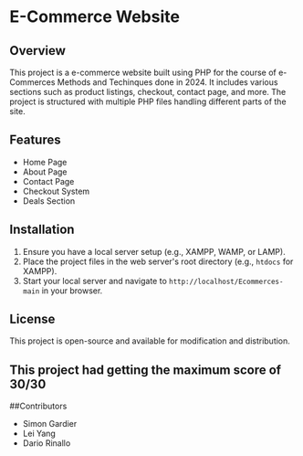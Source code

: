 # E-Commerce Website

## Overview
This project is a e-commerce website built using PHP for the course of e-Commerces Methods and Techinques done in 2024. It includes various sections such as product listings, checkout, contact page, and more. The project is structured with multiple PHP files handling different parts of the site.

## Features
- Home Page
- About Page
- Contact Page
- Checkout System
- Deals Section

## Installation
1. Ensure you have a local server setup (e.g., XAMPP, WAMP, or LAMP).
2. Place the project files in the web server's root directory (e.g., `htdocs` for XAMPP).
3. Start your local server and navigate to `http://localhost/Ecommerces-main` in your browser.
   
## License
This project is open-source and available for modification and distribution.

## This project had getting the maximum score of 30/30

##Contributors 

- Simon Gardier
- Lei Yang
- Dario Rinallo

